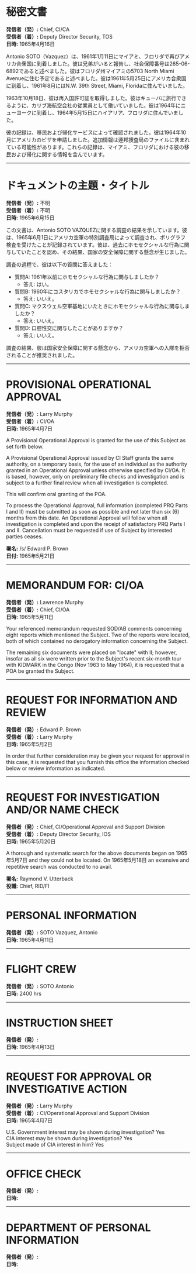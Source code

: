 # 秘密文書

**発信者（発）:** Chief, CI/CA  
**受信者（着）:** Deputy Director Security, TOS  
**日時:** 1965年4月16日  

Antonio SOTO（Vazquez）は、1961年1月11日にマイアミ、フロリダで再びアメリカ合衆国に到着しました。彼は兄弟がいると報告し、社会保障番号は265-06-6892であると述べました。彼はフロリダ州マイアミの5703 North Miami Avenueに住む予定であると述べました。彼は1961年5月25日にアメリカ合衆国に到着し、1961年8月にはN.W. 39th Street, Miami, Floridaに住んでいました。

1963年10月18日、彼は再入国許可証を取得しました。彼はキューバに旅行できるように、カリブ海航空会社の従業員として働いていました。彼は1964年にニューヨークに到着し、1964年5月15日にハイアリア、フロリダに住んでいました。

彼の記録は、移民および帰化サービスによって確認されました。彼は1964年10月にアメリカのビザを申請しました。追加情報は連邦捜査局のファイルに含まれている可能性があります。これらの記録は、マイアミ、フロリダにおける彼の移民および帰化に関する情報を含んでいます。

---

# ドキュメントの主題・タイトル

**発信者（発）:** 不明  
**受信者（着）:** 不明  
**日時:** 1965年6月15日  

この文書は、Antonio SOTO VAZQUEZに関する調査の結果を示しています。彼は、1965年6月1日にアメリカ空軍の特別調査局によって調査され、ポリグラフ検査を受けたことが記録されています。彼は、過去にホモセクシャルな行為に関与していたことを認め、その結果、国家の安全保障に関する懸念が生じました。

調査の過程で、彼は以下の質問に答えました：

- 質問A: 1961年以前にホモセクシャルな行為に関与しましたか？
  - 答え: はい。
- 質問B: 1960年にコスタリカでホモセクシャルな行為に関与しましたか？
  - 答え: いいえ。
- 質問C: マクスウェル空軍基地にいたときにホモセクシャルな行為に関与しましたか？
  - 答え: いいえ。
- 質問D: 口腔性交に関与したことがありますか？
  - 答え: いいえ。

調査の結果、彼は国家安全保障に関する懸念から、アメリカ空軍への入隊を拒否されることが推奨されました。

---

# PROVISIONAL OPERATIONAL APPROVAL

**発信者（発）:** Larry Murphy  
**受信者（着）:** CI/OA  
**日時:** 1965年4月7日  

A Provisional Operational Approval is granted for the use of this Subject as set forth below.

A Provisional Operational Approval issued by CI Staff grants the same authority, on a temporary basis, for the use of an individual as the authority granted in an Operational Approval unless otherwise specified by CI/OA. It is based, however, only on preliminary file checks and investigation and is subject to a further final review when all investigation is completed.

This will confirm oral granting of the POA.

To process the Operational Approval, full information (completed PRQ Parts I and II) must be submitted as soon as possible and not later than six (6) months from this date. An Operational Approval will follow when all investigation is completed and upon the receipt of satisfactory PRQ Parts I and II. Cancellation must be requested if use of Subject by interested parties ceases.

**署名:** /s/ Edward P. Brown  
**日付:** 1965年5月21日  

---

# MEMORANDUM FOR: CI/OA

**発信者（発）:** Lawrence Murphy  
**受信者（着）:** Chief, CI/OA  
**日時:** 1965年5月11日  

Your referenced memorandum requested SOD/AB comments concerning eight reports which mentioned the Subject. Two of the reports were located, both of which contained no derogatory information concerning the Subject.

The remaining six documents were placed on "locate" with II; however, insofar as all six were written prior to the Subject's recent six-month tour with KIDMARK in the Congo (Nov 1963 to May 1964), it is requested that a POA be granted the Subject.

---

# REQUEST FOR INFORMATION AND REVIEW

**発信者（発）:** Edward P. Brown  
**受信者（着）:** Larry Murphy  
**日時:** 1965年5月2日  

In order that further consideration may be given your request for approval in this case, it is requested that you furnish this office the information checked below or review information as indicated.

---

# REQUEST FOR INVESTIGATION AND/OR NAME CHECK

**発信者（発）:** Chief, CI/Operational Approval and Support Division  
**受信者（着）:** Deputy Director Security, IOS  
**日時:** 1965年5月20日  

A thorough and systematic search for the above documents began on 1965年5月7日 and they could not be located. On 1965年5月18日 an extensive and repetitive search was conducted to no avail.

**署名:** Raymond V. Utterback  
**役職:** Chief, RID/FI  

---

# PERSONAL INFORMATION

**発信者（発）:** SOTO Vazquez, Antonio  
**日時:** 1965年4月11日  

---

# FLIGHT CREW

**発信者（発）:** SOTO Antonio  
**日時:** 2400 hrs  

---

# INSTRUCTION SHEET

**発信者（発）:**  
**日時:** 1965年4月13日  

---

# REQUEST FOR APPROVAL OR INVESTIGATIVE ACTION

**発信者（発）:** Larry Murphy  
**受信者（着）:** CI/Operational Approval and Support Division  
**日時:** 1965年4月7日  

U.S. Government interest may be shown during investigation? Yes  
CIA interest may be shown during investigation? Yes  
Subject made of CIA interest in him? Yes  

---

# OFFICE CHECK

**発信者（発）:**  
**日時:**  

---

# DEPARTMENT OF PERSONAL INFORMATION

**発信者（発）:**  
**日時:**  